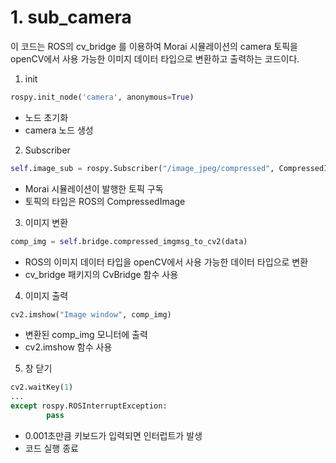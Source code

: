 # 1. sub_camera
이 코드는 ROS의 cv_bridge 를 이용하여 Morai 시뮬레이션의 camera 토픽을 openCV에서 사용 가능한 이미지 데이터 타입으로 변환하고 출력하는 코드이다.
1. init
```python
rospy.init_node('camera', anonymous=True)
```
- 노드 초기화
- camera 노드 생성
2. Subscriber
```python
self.image_sub = rospy.Subscriber("/image_jpeg/compressed", CompressedImage, self.callback)
```
- Morai 시뮬레이션이 발행한 토픽 구독
- 토픽의 타입은 ROS의 CompressedImage
3. 이미지 변환
```python
comp_img = self.bridge.compressed_imgmsg_to_cv2(data)
```
- ROS의 이미지 데이터 타입을 openCV에서 사용 가능한 데이터 타입으로 변환
- cv_bridge 패키지의 CvBridge 함수 사용
4. 이미지 출력
```python
cv2.imshow("Image window", comp_img)
```
- 변환된 comp_img 모니터에 출력
- cv2.imshow 함수 사용
5. 창 닫기
```python
cv2.waitKey(1)
...
except rospy.ROSInterruptException:
        pass
```
- 0.001초만큼 키보드가 입력되면 인터럽트가 발생
- 코드 실행 종료






